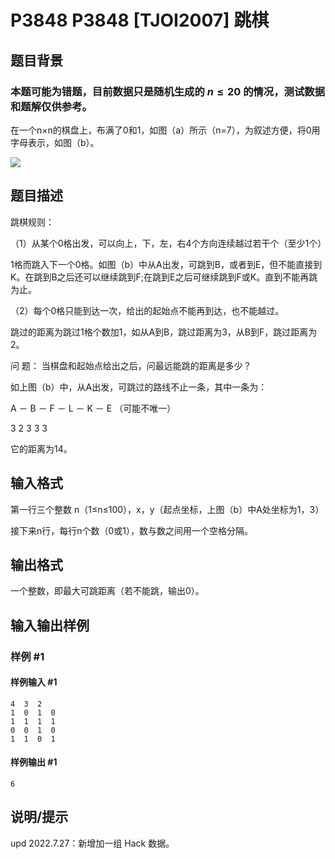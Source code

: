 # P3848 P3848 [TJOI2007] 跳棋

## 题目背景

### 本题可能为错题，目前数据只是随机生成的 $n\leq 20$ 的情况，测试数据和题解仅供参考。

在一个n×n的棋盘上，布满了0和1，如图（a）所示（n=7），为叙述方便，将0用字母表示，如图（b）。

![](https://cdn.luogu.com.cn/upload/pic/6077.png)


## 题目描述

跳棋规则：

（1）从某个0格出发，可以向上，下，左，右4个方向连续越过若干个（至少1个）

1格而跳入下一个0格。如图（b）中从A出发，可跳到B，或者到E，但不能直接到K。在跳到B之后还可以继续跳到F;在跳到E之后可继续跳到F或K。直到不能再跳为止。

（2）每个0格只能到达一次，给出的起始点不能再到达，也不能越过。

跳过的距离为跳过1格个数加1，如从A到B，跳过距离为3，从B到F，跳过距离为2。

问   题： 当棋盘和起始点给出之后，问最远能跳的距离是多少？

如上图（b）中，从A出发，可跳过的路线不止一条，其中一条为：

A － B － F － L － K － E  （可能不唯一）

3    2    3    3     3

它的距离为14。


## 输入格式

第一行三个整数  n（1≤n≤100），x，y（起点坐标，上图（b）中A处坐标为1，3）

接下来n行，每行n个数（0或1），数与数之间用一个空格分隔。


## 输出格式

一个整数，即最大可跳距离（若不能跳，输出0）。


## 输入输出样例

### 样例 #1

#### 样例输入 #1

```
4  3  2
1  0  1  0 
1  1  1  1
0  0  1  0
1  1  0  1
```

#### 样例输出 #1

```
6
```

## 说明/提示

$\text{upd 2022.7.27}$：新增加一组 Hack 数据。
